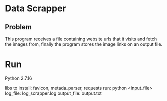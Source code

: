 # Data Scrapper

## Problem
This program receives a file containing website urls that it visits and fetch the images from,
finally the program stores the image links on an output file.


# Run
Python 2.7.16

libs to install: favicon, metada_parser, requests
run: python <input_file>
log_file: log_scrapper.log
output_file: output.txt
